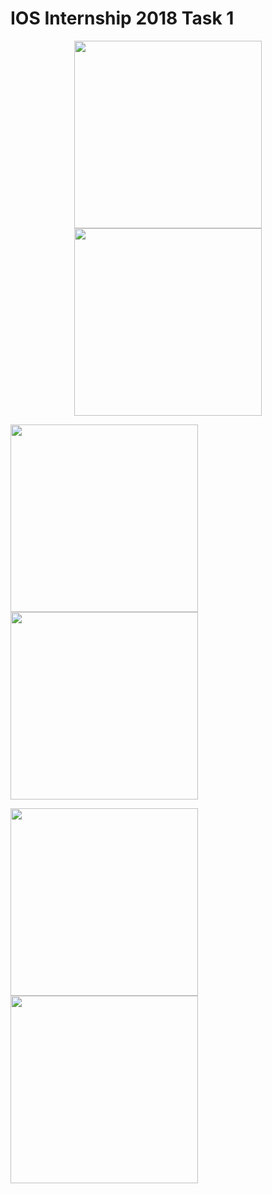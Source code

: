# IOS Internship 2018 Task 1

<p align="center">
<img src="../master/Screenshots/horizontal.png" width="300"/>
<img src="../master/Screenshots/landscape.png" height="300"/>
</p>

<p>
<img src="../master/Screenshots/sss.png" width="300"/>
<img src="../master/Screenshots/ssd.png" width="300"/>
</p>

<p>
<img src="../master/Screenshots/iis.png" width="300"/>
<img src="../master/Screenshots/equal.png" width="300"/>
</p>
